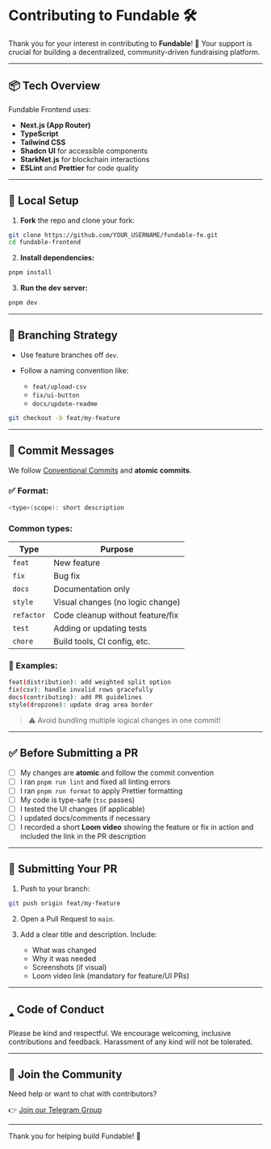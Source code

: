# Contributing to Fundable 🛠️

Thank you for your interest in contributing to **Fundable**! 🎉
Your support is crucial for building a decentralized, community-driven fundraising platform.

---

## 📦 Tech Overview

Fundable Frontend uses:

* **Next.js (App Router)**
* **TypeScript**
* **Tailwind CSS**
* **Shadcn UI** for accessible components
* **StarkNet.js** for blockchain interactions
* **ESLint** and **Prettier** for code quality

---

## 🧪 Local Setup

1. **Fork** the repo and clone your fork:

```bash
git clone https://github.com/YOUR_USERNAME/fundable-fe.git
cd fundable-frontend
```

2. **Install dependencies:**

```bash
pnpm install
```

3. **Run the dev server:**

```bash
pnpm dev
```

---

## 📃️ Branching Strategy

* Use feature branches off `dev`.
* Follow a naming convention like:

  * `feat/upload-csv`
  * `fix/ui-button`
  * `docs/update-readme`

```bash
git checkout -b feat/my-feature
```

---

## 🧨 Commit Messages

We follow [Conventional Commits](https://www.conventionalcommits.org/en/v1.0.0/) and **atomic commits**.

### ✅ Format:

```bash
<type>(scope): short description
```

### Common types:

| Type       | Purpose                          |
| ---------- | -------------------------------- |
| `feat`     | New feature                      |
| `fix`      | Bug fix                          |
| `docs`     | Documentation only               |
| `style`    | Visual changes (no logic change) |
| `refactor` | Code cleanup without feature/fix |
| `test`     | Adding or updating tests         |
| `chore`    | Build tools, CI config, etc.     |

### 🔬 Examples:

```bash
feat(distribution): add weighted split option
fix(csv): handle invalid rows gracefully
docs(contributing): add PR guidelines
style(dropzone): update drag area border
```

> ⚠️ Avoid bundling multiple logical changes in one commit!

---

## ✅ Before Submitting a PR

* [ ] My changes are **atomic** and follow the commit convention
* [ ] I ran `pnpm run lint` and fixed all linting errors
* [ ] I ran `pnpm run format` to apply Prettier formatting
* [ ] My code is type-safe (`tsc` passes)
* [ ] I tested the UI changes (if applicable)
* [ ] I updated docs/comments if necessary
* [ ] I recorded a short **Loom video** showing the feature or fix in action and included the link in the PR description

---

## 🙌 Submitting Your PR

1. Push to your branch:

```bash
git push origin feat/my-feature
```

2. Open a Pull Request to `main`.

3. Add a clear title and description. Include:

   * What was changed
   * Why it was needed
   * Screenshots (if visual)
   * Loom video link (mandatory for feature/UI PRs)

---

## 🢑 Code of Conduct

Please be kind and respectful. We encourage welcoming, inclusive contributions and feedback. Harassment of any kind will not be tolerated.

---

## 💬 Join the Community

Need help or want to chat with contributors?

👉 [Join our Telegram Group](https://t.me/fundable_finance)

---

Thank you for helping build Fundable! 💚

